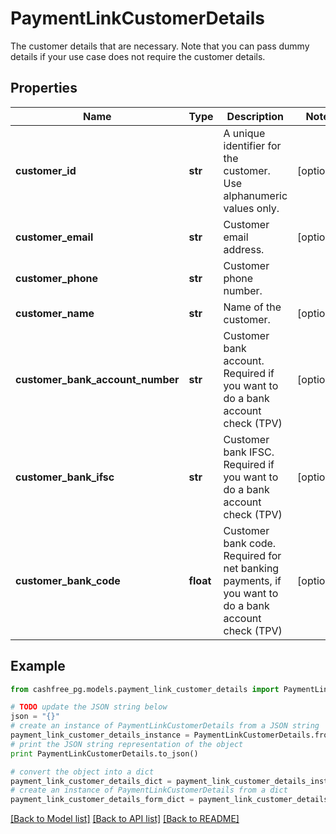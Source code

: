 # PaymentLinkCustomerDetails

The customer details that are necessary. Note that you can pass dummy details if your use case does not require the customer details.

## Properties
Name | Type | Description | Notes
------------ | ------------- | ------------- | -------------
**customer_id** | **str** | A unique identifier for the customer. Use alphanumeric values only. | [optional] 
**customer_email** | **str** | Customer email address. | [optional] 
**customer_phone** | **str** | Customer phone number. | 
**customer_name** | **str** | Name of the customer. | [optional] 
**customer_bank_account_number** | **str** | Customer bank account. Required if you want to do a bank account check (TPV) | [optional] 
**customer_bank_ifsc** | **str** | Customer bank IFSC. Required if you want to do a bank account check (TPV) | [optional] 
**customer_bank_code** | **float** | Customer bank code. Required for net banking payments, if you want to do a bank account check (TPV) | [optional] 

## Example

```python
from cashfree_pg.models.payment_link_customer_details import PaymentLinkCustomerDetails

# TODO update the JSON string below
json = "{}"
# create an instance of PaymentLinkCustomerDetails from a JSON string
payment_link_customer_details_instance = PaymentLinkCustomerDetails.from_json(json)
# print the JSON string representation of the object
print PaymentLinkCustomerDetails.to_json()

# convert the object into a dict
payment_link_customer_details_dict = payment_link_customer_details_instance.to_dict()
# create an instance of PaymentLinkCustomerDetails from a dict
payment_link_customer_details_form_dict = payment_link_customer_details.from_dict(payment_link_customer_details_dict)
```
[[Back to Model list]](../README.md#documentation-for-models) [[Back to API list]](../README.md#documentation-for-api-endpoints) [[Back to README]](../README.md)


